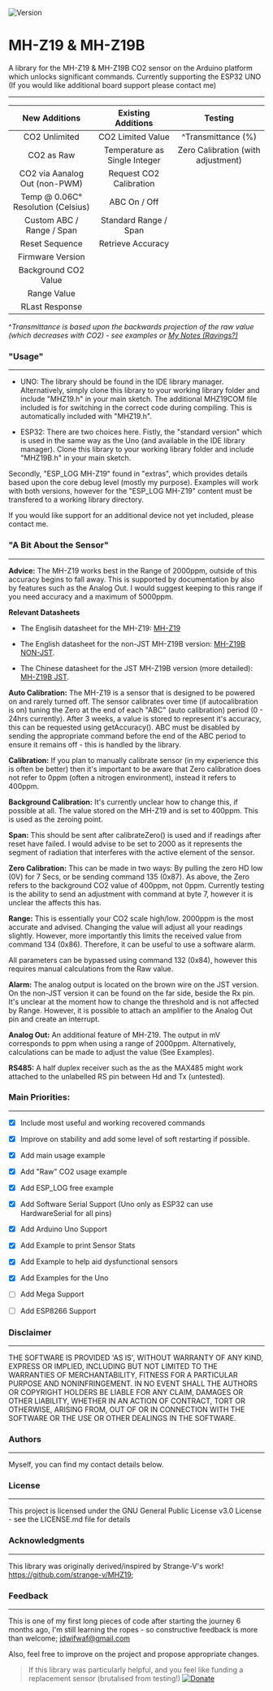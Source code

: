 ![Version](https://img.shields.io/badge/Version-v1.0.5-green.svg)

# MH-Z19 & MH-Z19B

A library for the MH-Z19 & MH-Z19B CO2 sensor on the Arduino platform which unlocks significant commands. Currently supporting the ESP32 UNO (If you would like additional board support please contact me)

---

|            New Additions             |         Existing Additions    |       Testing                       |
|              :---:                  |              :---:            |        :---:                        |
| CO2 Unlimited                       |   CO2 Limited Value           | ^Transmittance (%)                  |
| CO2 as Raw                          | Temperature as Single Integer |  Zero Calibration (with adjustment) |
| CO2 via Aanalog Out (non-PWM)       | Request CO2 Calibration       |
| Temp @ 0.06C° Resolution (Celsius)  | ABC On / Off                  |
| Custom ABC / Range / Span           | Standard Range / Span         |
| Reset Sequence                      | Retrieve Accuracy             |
| Firmware Version                    |                               |
| Background CO2 Value                |                               |
| Range Value                         |                               |
| RLast Response                      |                               |

^*Transmittance is based upon the backwards projection of the raw value (which decreases with CO2) - see examples or [My Notes (Ravings?)](https://myopenacuk-my.sharepoint.com/:x:/g/personal/jsd328_my_open_ac_uk/EbJQ1brh7K5CtMFkKN1b8GEBMxIFYk8AMesjk0zOtvYyGg?e=6FhMvV)*

### "Usage"
---

* UNO: The library should be found in the IDE library manager. Alternatively, simply clone this library to your working library folder and include "MHZ19.h" in your main sketch. The additional MHZ19COM file included is for switching in the correct code during compiling. This is automatically included with "MHZ19.h".

* ESP32: There are two choices here. Fistly, the "standard version" which is used in the same way as the Uno (and available in the IDE library manager). Clone this library to your working library folder and include "MHZ19B.h" in your main sketch. 

Secondly, "ESP_LOG MH-Z19" found in "extras", which provides details based upon the core debug level (mostly my purpose). Examples will work with both versions, however for the "ESP_LOG MH-Z19" content must be transfered to a working library directory.

If you would like support for an additional device not yet included, please contact me.

### "A Bit About the Sensor"
---
**Advice:** The MH-Z19 works best in the Range of 2000ppm, outside of this accuracy begins to fall away. This is supported by documentation by also by features such as the Analog Out. I would suggest keeping to this range if you need accuracy and a maximum of 5000ppm.

**Relevant Datasheets**

* The Englisih datasheet for the MH-Z19: [MH-Z19](https://www.winsen-sensor.com/d/files/PDF/Infrared%20Gas%20Sensor/NDIR%20CO2%20SENSOR/MH-Z19%20CO2%20Ver1.0.pdf)

* The English datasheet for the non-JST MH-Z19B version: [MH-Z19B NON-JST](https://www.winsen-sensor.com/d/files/infrared-gas-sensor/mh-z19b-co2-ver1_0.pdf). 

* The Chinese datasheet for the JST MH-Z19B version (more detailed): [MH-Z19B JST](https://datasheet.lcsc.com/szlcsc/1901021600_Zhengzhou-Winsen-Elec-Tech-MH-Z19_C242514.pdf).

**Auto Calibration:** 
The MH-Z19 is a sensor that is designed to be powered on and rarely turned off. The sensor calibrates over time (if autocalibration is on) tuning the Zero at the end of each "ABC" (auto calibration) period (0 - 24hrs currently). After 3 weeks, a value is stored to represent it's accuracy, this can be requested using getAccuracy(). ABC must be disabled by sending the appropriate command before the end of the ABC period to ensure it remains off - this is handled by the library.

**Calibration:**
If you plan to manually calibrate sensor (in my experience this is often be better) then it's important to be aware that Zero calibration does not refer to 0ppm (often a nitrogen environment), instead it refers to 400ppm.

**Background Calibration:** It's currently unclear how to change  this, if possible at all. The value stored on the MH-Z19 and is set to 400ppm. This is used as the zeroing point.

**Span:** This should be sent after calibrateZero() is used and if readings after reset have failed. I would advise to be set to 2000 as it represents the segment of radiation that interferes with the active element of the sensor. 

**Zero Calibration:** This can be made in two ways: By pulling the zero HD low (0V) for 7 Secs, or be sending command 135 (0x87). As above, the Zero refers to the background CO2 value of 400ppm, not 0ppm. Currently testing is the ability to send an adjustment with command at byte 7, however it is unclear the affects this has.

**Range:** This is essentially your CO2 scale high/low. 2000ppm is the most accurate and advised. Changing the value will adjust all your readings slightly. However, more importantly this limits the received value from command 134 (0x86). Therefore, it can be useful to use a software alarm. 

All parameters can be bypassed using command 132 (0x84), however this requires manual calculations from the Raw value.

**Alarm:** The analog output is located on the brown wire on the JST version. On the non-JST version it can be found on the far side, beside the Rx pin. It's unclear at the moment how to change the threshold and is not affected by Range. However, it is possible to attach an amplifier to the Analog Out pin and create an interrupt.

**Analog Out:** An additional feature of MH-Z19. The output in mV corresponds to ppm when using a range of 2000ppm. Alternatively, calculations can be made to adjust the value (See Examples).

**RS485:** A half duplex receiver such as the as the MAX485 might work attached to the unlabelled RS pin between Hd and Tx (untested).

### Main Priorities:
---

- [x] Include most useful and working recovered commands

- [x] Improve on stability and add some level of soft restarting if possible.

- [X] Add main usage example

- [x] Add "Raw" CO2 usage example

- [x] Add ESP_LOG free example 

- [x] Add Software Serial Support (Uno only as ESP32 can use HardwareSerial for all pins)

- [x] Add Arduino Uno Support

- [x] Add Example to print Sensor Stats

- [x] Add Example to help aid dysfunctional sensors

- [x] Add Examples for the Uno

- [ ] Add Mega Support

- [ ] Add ESP8266 Support

### Disclaimer
---
THE SOFTWARE IS PROVIDED 'AS IS', WITHOUT WARRANTY OF ANY KIND, EXPRESS OR IMPLIED, INCLUDING BUT NOT LIMITED TO THE WARRANTIES OF MERCHANTABILITY, FITNESS FOR A PARTICULAR PURPOSE AND NONINFRINGEMENT. IN NO EVENT SHALL THE AUTHORS OR COPYRIGHT HOLDERS BE LIABLE FOR ANY CLAIM, DAMAGES OR OTHER LIABILITY, WHETHER IN AN ACTION OF CONTRACT, TORT OR OTHERWISE, ARISING FROM, OUT OF OR IN CONNECTION WITH THE SOFTWARE OR THE USE OR OTHER DEALINGS IN THE SOFTWARE.

### Authors
---
Myself, you can find my contact details below.

### License
---
This project is licensed under the GNU General Public License v3.0 License - see the LICENSE.md file for details

### Acknowledgments
----
This library was originally derived/inspired by Strange-V's work! https://github.com/strange-v/MHZ19;

### Feedback
---
This is one of my first long pieces of code after starting the journey 6 months ago, I'm still learning the ropes - so constructive feedback is more than welcome; jdwifwaf@gmail.com

Also, feel free to improve on the project and propose appropriate changes.

>If this library was particularly helpful, and you feel like funding a replacement sensor (brutalised from testing!) [![Donate](https://img.shields.io/badge/Donate-PayPal-blue.svg?style=flat-square&logo=appveyor)](https://www.paypal.com/cgi-bin/webscr?cmd=_s-xclick&hosted_button_id=9MJYH22A92LWG&source=url)
